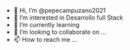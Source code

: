 - 👋 Hi, I’m @pepecampuzano2021
- 👀 I’m interested in Desarrollo full Stack 
- 🌱 I’m currently learning 
- 💞️ I’m looking to collaborate on ...
- 📫 How to reach me ...

<!---
pepecampuzano2021/pepecampuzano2021 is a ✨ special ✨ repository because its `README.md` (this file) appears on your GitHub profile.
You can click the Preview link to take a look at your changes.
--->
